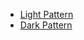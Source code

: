 <html>
<body>
    <ul>
        <li><a href="light.html">Light Pattern</a></li>
        <li><a href="dark.html">Dark Pattern</a></li>
    </ul>
</body>